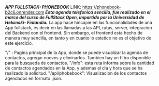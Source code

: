 ***APP FULLSTACK: PHONEBOOK*** LINK: https://phonebook-b2c6.onrender.com
***Esta agenda telefonica sencilla, fue realizado en el marco del curso de FullStack Open, impartido por la Universidad de Helsinski- Finlandia.*** 
La app hace hincapie en las funcionalidades de una App fullstack, es decir en las llamadas a las API, rutas, server, integracion del Backend con el frontend. Sin embargo, el frontend esta hecho de manera muy sencilla, en tanto y en cuanto lo estetico no es el objetivo de este ejercicio.

"/" : Pagina principal de la App, donde se puede visualizar la agenda de contactos, agregar nuevos y eliminarlos. Tambien hay un filtro disponible para la busqueda de contactos.
"/info": esta ruta informa sobre la cantidad de contactos agendados en la App, y ademas el dia y hora que se ha realizado la solicitud.
"/api/phobebook": Visualizacion de los contactos agendados en formato .json.
